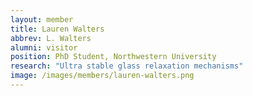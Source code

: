 ```yaml
---
layout: member
title: Lauren Walters
abbrev: L. Walters
alumni: visitor
position: PhD Student, Northwestern University
research: "Ultra stable glass relaxation mechanisms"
image: /images/members/lauren-walters.png
---
```


